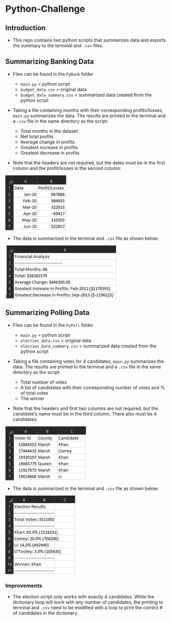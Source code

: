 # Python-Challenge
## Introduction
* This repo contains two python scripts that summarizes data and exports the summary to the terminal and `.csv` files.

## Summarizing Banking Data
* Files can be found in the `PyBank` folder
  * `main.py` = python script
  * `budget_data.csv` = original data
  * `budget_data_summary.csv` = summarized data created from the python script

* Taking a file containing months with their corresponding profits/losses, `main.py` summarizes the data. The results are printed to the terminal and a `.csv` file in the same directory as the script:
  * Total months in the dataset
  * Net total profits
  * Average change in profits
  * Greatest increase in profits
  * Greatest decrease in profits
  
* Note that the headers are not required, but the dates must be in the first column and the profit/losses in the second column:

![budget_data](https://github.com/L0per/Python-Challenge/blob/master/Images/budget_data.JPG?raw=true)

* The data is summarized in the terminal and `.csv` file as shown below:

!![budget_data_summary](https://github.com/L0per/Python-Challenge/blob/master/Images/budget_summary.JPG?raw=true)

## Summarizing Polling Data
* Files can be found in the `PyPoll` folder
  * `main.py` = python script
  * `election_data.csv` = original data
  * `election_data_summary.csv` = summarized data created from the python script

* Taking a file containing votes for 4 candidates, `main.py` summarizes the data. The results are printed to the terminal and a `.csv` file in the same directory as the script:
  * Total number of votes
  * A list of candidates with their corresponding number of votes and % of total votes
  * The winner
  
* Note that the headers and first two columns are not required, but the candidate's name must be in the third column. There also must be 4 candidates:

![election_data](https://github.com/L0per/Python-Challenge/blob/master/Images/election_data.JPG?raw=true)

* The data is summarized in the terminal and `.csv` file as shown below:

![election_data_summary](https://github.com/L0per/Python-Challenge/blob/master/Images/election_summary.JPG?raw=true)

### Improvements
* The election script only works with exactly 4 candidates. While the dictionary loop will work with any number of candidates, the printing to terminal and `.csv` need to be modified with a loop to print the correct # of candidates in the dictionary.
